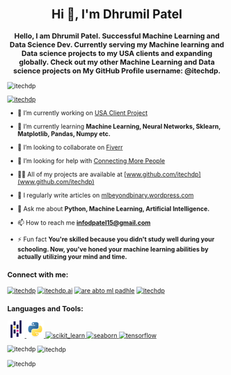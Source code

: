 <h1 align="center">Hi 👋, I'm Dhrumil Patel</h1>
<h3 align="center">Hello, I am Dhrumil Patel. Successful Machine Learning and Data Science Dev. Currently serving my Machine learning and Data science projects to my USA clients and expanding globally. Check out my other Machine Learning and Data science projects on My GitHub Profile username: @itechdp.</h3>

<p align="left"> <img src="https://komarev.com/ghpvc/?username=itechdp&label=Profile%20views&color=0e75b6&style=flat" alt="itechdp" /> </p>

<p align="left"> <a href="https://github.com/ryo-ma/github-profile-trophy"><img src="https://github-profile-trophy.vercel.app/?username=itechdp" alt="itechdp" /></a> </p>

- 🔭 I’m currently working on [USA Client Project](https://github.com/itechdp/InferUSA-Data)

- 🌱 I’m currently learning **Machine Learning, Neural Networks, Sklearn, Matplotlib, Pandas, Numpy etc.**

- 👯 I’m looking to collaborate on [Fiverr](https://www.fiverr.com/itechdp?public_mode=true)

- 🤝 I’m looking for help with [Connecting More People](https://www.linkedin.com/in/itechdp/)

- 👨‍💻 All of my projects are available at [www.github.com/itechdp](www.github.com/itechdp)

- 📝 I regularly write articles on [mlbeyondbinary.wordpress.com](mlbeyondbinary.wordpress.com)

- 💬 Ask me about **Python, Machine Learning, Artificial Intelligence.**

- 📫 How to reach me **infodpatel15@gmail.com**

- ⚡ Fun fact **You're skilled because you didn't study well during your schooling. Now, you've honed your machine learning abilities by actually utilizing your mind and time.**

<h3 align="left">Connect with me:</h3>
<p align="left">
<a href="https://linkedin.com/in/itechdp" target="blank"><img align="center" src="https://raw.githubusercontent.com/rahuldkjain/github-profile-readme-generator/master/src/images/icons/Social/linked-in-alt.svg" alt="itechdp" height="30" width="40" /></a>
<a href="https://instagram.com/itechdp.ai" target="blank"><img align="center" src="https://raw.githubusercontent.com/rahuldkjain/github-profile-readme-generator/master/src/images/icons/Social/instagram.svg" alt="itechdp.ai" height="30" width="40" /></a>
<a href="https://www.youtube.com/c/are abto ml padhle" target="blank"><img align="center" src="https://raw.githubusercontent.com/rahuldkjain/github-profile-readme-generator/master/src/images/icons/Social/youtube.svg" alt="are abto ml padhle" height="30" width="40" /></a>
<a href="https://www.leetcode.com/itechdp" target="blank"><img align="center" src="https://raw.githubusercontent.com/rahuldkjain/github-profile-readme-generator/master/src/images/icons/Social/leet-code.svg" alt="itechdp" height="30" width="40" /></a>
</p>

<h3 align="left">Languages and Tools:</h3>
<p align="left"> <a href="https://pandas.pydata.org/" target="_blank" rel="noreferrer"> <img src="https://raw.githubusercontent.com/devicons/devicon/2ae2a900d2f041da66e950e4d48052658d850630/icons/pandas/pandas-original.svg" alt="pandas" width="40" height="40"/> </a> <a href="https://www.python.org" target="_blank" rel="noreferrer"> <img src="https://raw.githubusercontent.com/devicons/devicon/master/icons/python/python-original.svg" alt="python" width="40" height="40"/> </a> <a href="https://scikit-learn.org/" target="_blank" rel="noreferrer"> <img src="https://upload.wikimedia.org/wikipedia/commons/0/05/Scikit_learn_logo_small.svg" alt="scikit_learn" width="40" height="40"/> </a> <a href="https://seaborn.pydata.org/" target="_blank" rel="noreferrer"> <img src="https://seaborn.pydata.org/_images/logo-mark-lightbg.svg" alt="seaborn" width="40" height="40"/> </a> <a href="https://www.tensorflow.org" target="_blank" rel="noreferrer"> <img src="https://www.vectorlogo.zone/logos/tensorflow/tensorflow-icon.svg" alt="tensorflow" width="40" height="40"/> </a> </p>

<p><img align="left" src="https://github-readme-stats.vercel.app/api/top-langs?username=itechdp&show_icons=true&locale=en&layout=compact" alt="itechdp" /></p>

<p>&nbsp;<img align="center" src="https://github-readme-stats.vercel.app/api?username=itechdp&show_icons=true&locale=en" alt="itechdp" /></p>

<p><img align="center" src="https://github-readme-streak-stats.herokuapp.com/?user=itechdp&" alt="itechdp" /></p>
